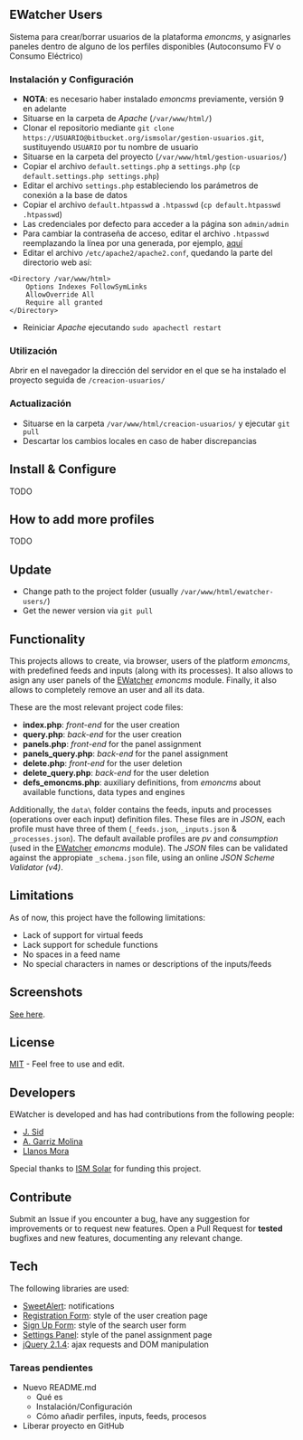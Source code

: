 EWatcher Users
--------------

Sistema para crear/borrar usuarios de la plataforma *emoncms*, y asignarles paneles dentro de alguno de los perfiles disponibles (Autoconsumo FV o Consumo Eléctrico)

### Instalación y Configuración
* **NOTA**: es necesario haber instalado *emoncms* previamente, versión 9 en adelante
* Situarse en la carpeta de *Apache* (`/var/www/html/`)
* Clonar el repositorio mediante `git clone https://USUARIO@bitbucket.org/ismsolar/gestion-usuarios.git`, sustituyendo `USUARIO` por tu nombre de usuario
* Situarse en la carpeta del proyecto (`/var/www/html/gestion-usuarios/`)
* Copiar el archivo `default.settings.php` a `settings.php` (`cp default.settings.php settings.php`)
* Editar el archivo `settings.php` estableciendo los parámetros de conexión a la base de datos
* Copiar el archivo `default.htpasswd` a `.htpasswd` (`cp default.htpasswd .htpasswd`)
* Las credenciales por defecto para acceder a la página son `admin/admin`
* Para cambiar la contraseña de acceso, editar el archivo `.htpasswd` reemplazando la línea por una generada, por ejemplo, [aquí](http://www.htaccesstools.com/htpasswd-generator/)
* Editar el archivo `/etc/apache2/apache2.conf`, quedando la parte del directorio web así:

~~~~
<Directory /var/www/html>
    Options Indexes FollowSymLinks
    AllowOverride All
    Require all granted
</Directory>
~~~~

* Reiniciar *Apache* ejecutando `sudo apachectl restart`

### Utilización
Abrir en el navegador la dirección del servidor en el que se ha instalado el proyecto seguida de `/creacion-usuarios/`

### Actualización
* Situarse en la carpeta `/var/www/html/creacion-usuarios/` y ejecutar `git pull`
* Descartar los cambios locales en caso de haber discrepancias

Install & Configure
-------------------
TODO

How to add more profiles
------------------------
TODO

Update
------
* Change path to the project folder (usually `/var/www/html/ewatcher-users/`)
* Get the newer version via `git pull`

Functionality
-------------
This projects allows to create, via browser, users of the platform *emoncms*, with predefined feeds and inputs (along with its processes).
It also allows to asign any user panels of the [EWatcher](https://github.com/jsidrach/ewatcher) *emoncms* module.
Finally, it also allows to completely remove an user and all its data.

These are the most relevant project code files:

* **index.php**: *front-end* for the user creation
* **query.php**: *back-end* for the user creation
* **panels.php**: *front-end* for the panel assignment
* **panels_query.php**: *back-end* for the panel assignment
* **delete.php**: *front-end* for the user deletion
* **delete_query.php**: *back-end* for the user deletion
* **defs_emoncms.php**: auxiliary definitions, from *emoncms* about available functions, data types and engines

Additionally, the `data\` folder contains the feeds, inputs and processes (operations over each input) definition files.
These files are in *JSON*, each profile must have three of them (`_feeds.json`, `_inputs.json` & `_processes.json`).
The default available profiles are *pv* and *consumption* (used in the [EWatcher](https://github.com/jsidrach/ewatcher) *emoncms* module).
The *JSON* files can be validated against the appropiate `_schema.json` file, using an online *JSON Scheme Validator (v4)*.

Limitations
-----------
As of now, this project have the following limitations:

* Lack of support for virtual feeds
* Lack support for schedule functions
* No spaces in a feed name
* No special characters in names or descriptions of the inputs/feeds

Screenshots
-----------
[See here](screenshots/).

License
-------
[MIT](LICENSE) - Feel free to use and edit.

Developers
----------
EWatcher is developed and has had contributions from the following people:

* [J. Sid](https://github.com/jsidrach)
* [A. Garriz Molina](alejandro.garrizmolina@gmail.com)
* [Llanos Mora](https://sites.google.com/site/llanosmora/home)

Special thanks to [ISM Solar](http://www.ismsolar.com/) for funding this project.

Contribute
----------
Submit an Issue if you encounter a bug, have any suggestion for improvements or to request new features.
Open a Pull Request for **tested** bugfixes and new features, documenting any relevant change.

Tech
----
The following libraries are used:

* [SweetAlert](http://t4t5.github.io/sweetalert/): notifications
* [Registration Form](http://www.cssflow.com/snippets/registration-form): style of the user creation page
* [Sign Up Form](http://www.cssflow.com/snippets/sign-up-form): style of the search user form
* [Settings Panel](http://www.cssflow.com/snippets/settings-panel): style of the panel assignment page
* [jQuery 2.1.4](https://jquery.com): ajax requests and DOM manipulation

### Tareas pendientes
* Nuevo README.md
  * Qué es
  * Instalación/Configuración
  * Cómo añadir perfiles, inputs, feeds, procesos
* Liberar proyecto en GitHub
